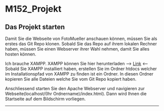 # M152_Projekt

## Das Projekt starten

Damit Sie die Webseite von FotoMueller anschauen können, müssen Sie als erstes das Git Repo klonen. Sobald Sie das Repo auf ihrem lokalen Rechner haben, müssen Sie einen Webserver ihrer Wahl nehmen, damit Sie alles hosten können.

Ich brauche XAMPP. XAMPP können Sie hier herunterladen --> [Link](https://www.apachefriends.org/de/index.html) <--
Sobald Sie XAMPP installiert haben, erstellen Sie im Ordner htdocs welcher im Installationspfad von XAMPP zu finden ist ein Ordner. In diesen Ordner kopieren Sie alle Dateien welche Sie vom Git Repo kopiert haben. 

Anschliessend starten Sie den Apache Webserver und navigieren zur Webseite(localhost/(Ihr Ordnername)/index.html). Dann wird Ihnen die Startseite auf dem Bildschirm vorliegen.

---
